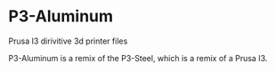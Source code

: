 # P3-Aluminum
Prusa I3 dirivitive 3d printer files

P3-Aluminum is a remix of the P3-Steel, which is a remix of a Prusa I3.
